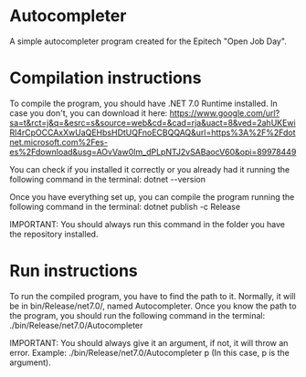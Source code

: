 # Autocompleter
A simple autocompleter program created for the Epitech "Open Job Day".

# Compilation instructions
To compile the program, you should have .NET 7.0 Runtime installed. In case you don't, you can download it here:
https://www.google.com/url?sa=t&rct=j&q=&esrc=s&source=web&cd=&cad=rja&uact=8&ved=2ahUKEwiRl4rCpOCCAxXwUaQEHbsHDtUQFnoECBQQAQ&url=https%3A%2F%2Fdotnet.microsoft.com%2Fes-es%2Fdownload&usg=AOvVaw0Im_dPLpNTJ2vSABaocV60&opi=89978449

You can check if you installed it correctly or you already had it running the following command in the terminal:
dotnet --version

Once you have everything set up, you can compile the program running the following command in the terminal:
dotnet publish -c Release

IMPORTANT: You should always run this command in the folder you have the repository installed.

# Run instructions
To run the compiled program, you have to find the path to it. Normally, it will be in bin/Release/net7.0/, named Autocompleter. Once you know the path to the program, you should run the following command in the terminal:
./bin/Release/net7.0/Autocompleter

IMPORTANT: You should always give it an argument, if not, it will throw an error. Example: ./bin/Release/net7.0/Autocompleter p (In this case, p is the argument).
